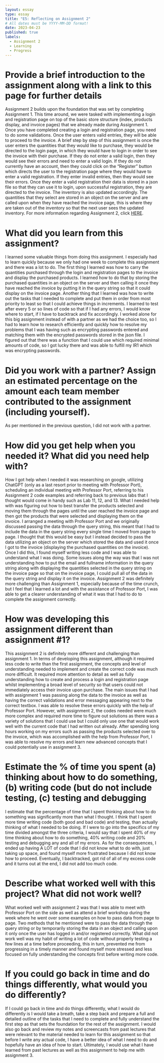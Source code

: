 ```yaml
---
layout: essay
type: essay
title: "E5: Reflecting on Assignment 2"
# All dates must be YYYY-MM-DD format!
date: 2023-04-23
published: true
labels:
  - Assignment 2
  - Learning
  - Progress
---
```


<h1> Provide a brief introduction to the assignment along with a link to this page for further details </h1>
Assignment 2 builds upon the foundation that was set by completing Assignment 1. This time around, we were tasked with implementing a login and registration page on top of the basic store structure (index, products display, and invoice pages) that we already made during Assignment 1. Once you have completed creating a login and registration page, you need to do some validations. Once the user enters valid entries, they will be able to proceed to the invoice. A brief step by step of this assignment is once the user enters the quantities that they would like to purchase, they would be directed to the login page, in which they would have to login in order to see the invoice with their purchase. If they do not enter a valid login, then they would see their errors and need to enter a valid login. If they do not currently have an account, then they could click on the “Register” button which directs the user to the registration page where they would have to enter a valid registration. If they enter invalid entries, then they would see their errors. Once they enter a valid registration their data is stored in a json file so that they can use it to login, upon successful registration, they are directed to the invoice. The inventory is also updated accordingly. The quantities that they select are stored in an object on the server and are called upon when they have reached the invoice page, this is where they are taken out of the inventory so that the next user sees the updated inventory. For more information regarding Assignment 2, click <a href = "https://dport96.github.io/ITM352/morea/150.Assignment2/experience-Assignment2.html">HERE</a>.
<br>
<h1> What did you learn from this assignment? </h1>
I learned some valuable things from doing this assignment. I especially had to learn quickly because we only had one week to complete this assignment and there was a lot to do. The first thing I learned was how to carry the quantities purchased through the login and registration pages to the invoice and display the purchased products. I learned how to do that by storing the purchased quantities in an object on the server and then calling it once they have reached the invoice by putting it in the query string so that it could display on the invoice page. Another thing that I learned was how to write out the tasks that I needed to complete and put them in order from most priority to least so that I could achieve things in increments. I learned to test after every 5 or so lines of code so that if I had any errors, I would know where to start, if I have to backtrack and fix accordingly. I worked alone for this big assignment instead of with a partner as we had the choice too, so I had to learn how to research efficiently and quickly how to resolve my problems that I was having such as encrypting passwords entered and matching them with the encrypted passwords stored in the json file. I figured out that there was a function that I could use which required minimal amounts of code, so I got lucky there and was able to fulfill my IR1 which was encrypting passwords. 
<br>
<h1> Did you work with a partner? Assign an estimated percentage on the amount each team member contributed to the assignment (including yourself). </h1>
As per mentioned in the previous question, I did not work with a partner. 
<br>
<h1> How did you get help when you needed it? What did you need help with? </h1>
How I got help when I needed it was researching on google, utilizing ChatGPT (only as a last resort prior to meeting with Professor Port), scheduling an individual meeting with Professor Port, referring to his Assignment 2 code examples and referring back to previous labs that I thought would come in handy such as Lab 11, 12, and 13. What I needed help with was figuring out how to best transfer the products selected and moving them through the pages until the user reached the invoice page and then got the products that were selected and displaying them on the invoice. I arranged a meeting with Professor Port and we originally discussed passing the data through the query string, this meant that I had to include the data in the query string every single time I moved from page to page. I thought that this would be easy but I instead decided to pass the data utilizing an object on the server which stored the data and used it once I got to the invoice (displaying the purchased quantities on the invoice). Once I did this, I found myself writing less code and I was able to understand what I was doing. Some issues along the way was that I was not understanding how to put the email and fullname information in the query string along with displaying the quantities selected in the query string on the invoice page so that on the invoice page, I could pull all of the data in the query string and display it on the invoice. Assignment 2 was definitely more challenging than Assignment 1, especially because of the time crunch, but I feel that I learned a lot and with the assistance of Professor Port, I was able to get a clearer understanding of what it was that I had to do to complete the assignment correctly.
<br>
<h1> How was developing this assignment different than assignment #1? </h1>
This assignment 2 is definitely more different and challenging than assignment 1. In terms of developing this assignment, although it required less code to write than the first assignment, the concepts and level of understanding needed to implement and create the correct code was much more difficult. It required more attention to detail as well as fully understanding how to create and process a login and registration page whilst implementing a broad level of security so that users could not immediately access their invoice upon purchase. The main issues that I had with assignment 1 was passing along the data to the invoice as well as having the correct validations and error messaging appearing next to the correct textbox. I was able to resolve these errors quickly with the help of Professor Port. However, with assignment 2, the codes needed were much more complex and required more time to figure out solutions as there was a variety of solutions that I could use but I could only use one that would work well with the current code that I had written out already. After spending long hours working on my errors such as passing the products selected over to the invoice, which was accomplished with the help from Professor Port, I was able to resolve my errors and learn new advanced concepts that I could potentially use in assignment 3. 
<br>
<h1> Estimate the % of time you spent (a) thinking about how to do something, (b) writing code (but do not include testing, (c) testing and debugging </h1>
I estimate that the percentage of time that I spent thinking about how to do something was significantly more than what I thought. I think that I spent more time writing code (both good and bad code) and testing, than actually thinking of what I needed to be doing. If I were to go into the specifics of my time divided amongst the three criteria, I would say that I spent 40% of my time thinking about how to do something, 40% writing code and 20% testing and debugging any and all of my errors. As for the consequences, I ended up having A LOT of code that I did not know what to do with, just taking up space, and found myself more frustrated because I did not know how to proceed. Eventually, I backtracked, got rid of all of my excess code and it turns out at the end, I did not add too much code.
<br>
<h1> Describe what worked well with this project? What did not work well? </h1>
What worked well with assignment 2 was that I was able to meet with Professor Port on the side as well as attend a brief workshop during the week where he went over some examples on how to pass data from page to page. Two methods that he mentioned were to pass the data through the query string or by temporarily storing the data in an object and calling upon it only once the user has logged in and/or registered correctly. What did not work well was my habit of writing a lot of code without properly testing a few lines at a time before proceeding, this in turn, prevented me from progressing in a timely manner and found myself more stressed and less focused on fully understanding the concepts first before writing more code.  
<br>
<h1> If you could go back in time and do things differently, what would you do differently? </h1>
If I could go back in time and do things differently, what I would do differently is I would take a breath, take a step back and prepare a full and detailed outline of the tasks that I need to complete and fully understand the first step as that sets the foundation for the rest of the assignment. I would also go back and review my notes and screencasts from past lectures that were relevant to the material needed to learn for this assignment so that before I write any actual code, I have a better idea of what I need to do and hopefully have an idea of how to start. Ultimately, I would use what I have learned from past lectures as well as this assignment to help me with assignment 3. 
